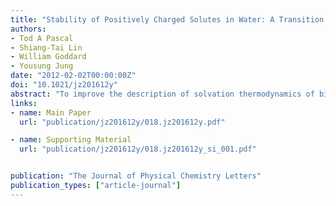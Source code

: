```yaml
---
title: "Stability of Positively Charged Solutes in Water: A Transition from Hydrophobic to Hydrophilic"
authors:
- Tod A Pascal
- Shiang-Tai Lin
- William Goddard
- Yousung Jung
date: "2012-02-02T00:00:00Z"
doi: "10.1021/jz201612y"
abstract: "To improve the description of solvation thermodynamics of biomolecules, we report here the dependence of solvation on the curvature and surface charge of positively charged solutes in water based on extensive molecular dynamics simulations analyzed using the two-phase thermodynamic method. At a surface charge of +0.4e, the compensating forces of favorable electrostatic stabilization and entropic destabilization cancel almost exactly, representing a molecular crossover point from hydrophobic to hydrophilic behavior, independent of curvature. These results suggest that one should include charge-dependent entropic corrections to continuum models aimed at predicting the solvation free energies of large biomolecules."
links:
- name: Main Paper
  url: "publication/jz201612y/018.jz201612y.pdf"

- name: Supporting Material
  url: "publication/jz201612y/018.jz201612y_si_001.pdf"


publication: "The Journal of Physical Chemistry Letters"
publication_types: ["article-journal"]
---
```

